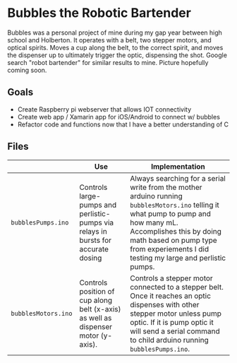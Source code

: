 
# Bubbles the Robotic Bartender

Bubbles was a personal project of mine during my gap year between high school and Holberton. It operates with a belt, two stepper motors, and optical spirits. Moves a cup along the belt, to the correct spirit, and moves the dispenser up to ultimately trigger the optic, dispensing the shot. Google search "robot bartender" for similar results to mine. Picture hopefully coming soon. 


## Goals

- Create Raspberry pi webserver that allows IOT connectivity
- Create web app / Xamarin app for iOS/Android to connect w/ bubbles
- Refactor code and functions now that I have a better understanding of C


## Files
|                |Use                        |Implementation                         |
|----------------|-------------------------------|-----------------------------|
|`bubblesPumps.ino`|Controls large-pumps and perlistic-pumps via relays in bursts for accurate dosing|Always searching for a serial write from the mother arduino running `bubblesMotors.ino` telling it what pump to pump and how many mL. Accomplishes this by doing math based on pump type from experiements I did testing my large and perlistic pumps.|
|`bubblesMotors.ino`|Controls position of cup along belt (x-axis) as well as dispenser motor (y-axis).            |Controls a stepper motor connected to a stepper belt. Once it reaches an optic dispenses with other stepper motor unless pump optic. If it is pump optic it will send a serial command to child arduino running `bubblesPumps.ino`.|
